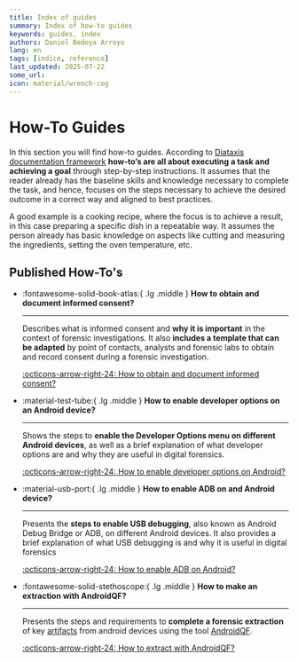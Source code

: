 ```yaml
---
title: Index of guides
summary: Index of how-to guides
keywords: guides, index
authors: Daniel Bedoya Arroyo
lang: en
tags: [indice, reference]
last_updated: 2025-07-22
some_url:
icon: material/wrench-cog
---
```


# How-To Guides

In this section you will find how-to guides. According to [Diataxis documentation framework](../references/00-glossary.md#diataxis) **how-to’s are all about executing a task and achieving a goal** through step-by-step instructions. It assumes that the reader already has the baseline skills and knowledge necessary to complete the task, and hence, focuses on the steps necessary to achieve the desired outcome in a correct way and aligned to best practices. 

A good example is a cooking recipe, where the focus is to achieve a result, in this case preparing a specific dish in a repeatable way. It assumes the person already has basic knowledge on aspects like cutting and measuring the ingredients, setting the oven temperature, etc. 

## Published How-To's


<div class="grid cards" markdown>

-   :fontawesome-solid-book-atlas:{ .lg .middle }      __How to obtain and document informed consent?__

    ---

    Describes what is informed consent and **why it is important** in the context of forensic investigations. It also **includes a template that can be adapted** by point of contacts, analysts and forensic labs to obtain and record consent during a forensic investigation.

    [:octicons-arrow-right-24: How to obtain and document informed consent?](01-how-to-obtain-informed-consent/01-how-to-obtain-informed-consent.html)

-   :material-test-tube:{ .lg .middle }      __How to enable developer options on an Android device?__

    ---

    Shows the steps to **enable the Developer Options menu on different Android devices**, as well as a brief explanation of what developer options are and why they are useful in digital forensics.

    [:octicons-arrow-right-24: How to enable developer options on Android?](02-how-to-enable-developer-options/02-how-to-enable-developer-options.html)


-   :material-usb-port:{ .lg .middle }      __How to enable ADB on and Android device?__

    ---

     Presents the **steps to enable USB debugging**, also known as Android Debug Bridge or ADB, on different Android devices. It also provides a brief explanation of what USB debugging is and why it is useful in digital forensics

    [:octicons-arrow-right-24: How to enable ADB on Android?](03-how-to-enable-adb/03-how-to-enable-adb.html)

-   :fontawesome-solid-stethoscope:{ .lg .middle }      __How to make an extraction with AndroidQF?__

    ---

    Presents the steps and requirements to **complete a forensic extraction** of key [artifacts](../references/00-glossary.md#forensic-artifact) from android devices using the tool [AndroidQF](../references/00-glossary.md#androidqf).

    [:octicons-arrow-right-24: How to extract with AndroidQF?](04-how-to-extract-with-androidqf/04-how-to-extract-with-androidqf.html)


</div>
